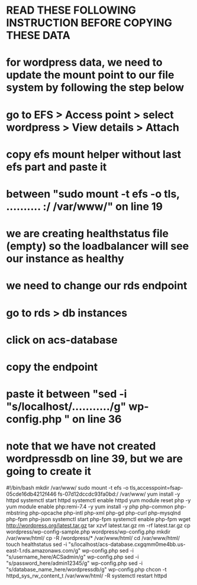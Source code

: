 # READ THESE FOLLOWING INSTRUCTION BEFORE COPYING THESE DATA
# for wordpress data, we need to update the mount point to our file system by following the step below
#  go to EFS > Access point > select wordpress >  View details > Attach 
# copy efs mount helper without last efs part and paste it
# between  "sudo mount -t efs -o tls, ..........  :/ /var/www/" on line 19
#
# we are creating healthstatus file (empty) so the loadbalancer will see our instance as healthy
# we need to change our rds endpoint
# go to rds > db instances
# click on acs-database
# copy the endpoint
# paste it between "sed -i "s/localhost/.........../g" wp-config.php " on line 36
# note that we have not created wordpressdb on line 39, but we are going to create it



#!/bin/bash
mkdir /var/www/
sudo mount -t efs -o tls,accesspoint=fsap-05cde16db4212f446 fs-07d12dccdc93fa0bd:/ /var/www/
yum install -y httpd 
systemctl start httpd
systemctl enable httpd
yum module reset php -y
yum module enable php:remi-7.4 -y
yum install -y php php-common php-mbstring php-opcache php-intl php-xml php-gd php-curl php-mysqlnd php-fpm php-json
systemctl start php-fpm
systemctl enable php-fpm
wget http://wordpress.org/latest.tar.gz
tar xzvf latest.tar.gz
rm -rf latest.tar.gz
cp wordpress/wp-config-sample.php wordpress/wp-config.php
mkdir /var/www/html/
cp -R /wordpress/* /var/www/html/
cd /var/www/html/
touch healthstatus
sed -i "s/localhost/acs-database.cxgqmm0me4bb.us-east-1.rds.amazonaws.com/g" wp-config.php 
sed -i "s/username_here/ACSadmin/g" wp-config.php 
sed -i "s/password_here/admin12345/g" wp-config.php 
sed -i "s/database_name_here/wordpressdb/g" wp-config.php 
chcon -t httpd_sys_rw_content_t /var/www/html/ -R
systemctl restart httpd
